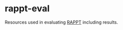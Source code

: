 # rappt-eval #

Resources used in evaluating [RAPPT](https://github.com/ScottyB/rappt-eval) including results.
